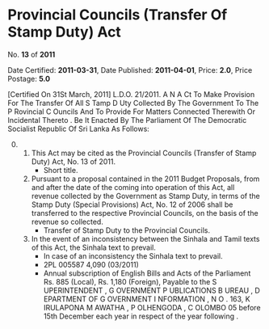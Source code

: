 # Provincial Councils (Transfer Of Stamp Duty) Act

No. **13** of **2011**

Date Certified: **2011-03-31**, Date Published: **2011-04-01**, Price: **2.0**, Price Postage: **5.0**

[Certified On 31St March, 2011]
L.D.O. 21/2011.
A N  A Ct   To   Make   Provision   For   The   Transfer   Of   All  S Tamp  D Uty
Collected   By   The   Government   To   The   P Rovincial   C Ouncils   And
To   Provide   For   Matters   Connected   Therewith   Or   Incidental
Thereto .
Be It  Enacted By The Parliament Of The Democratic Socialist Republic Of Sri Lanka As Follows:

0. 
    1. This Act may be cited as the Provincial Councils (Transfer of Stamp Duty) Act, No. 13 of 2011.
        - Short title.
    2. Pursuant to a proposal contained in the 2011 Budget Proposals, from and after the date of the coming into operation of this Act, all revenue collected by the Government as Stamp Duty, in terms of the Stamp Duty (Special Provisions) Act, No. 12 of 2006 shall be transferred to the respective Provincial Councils, on the basis of the revenue so collected.
        - Transfer of Stamp Duty to the Provincial Councils.
    3. In the event of an inconsistency between the Sinhala and Tamil texts of this Act, the Sinhala text to prevail.
        - In case of an inconsistency the Sinhala text to prevail.
        - 2PL 005587   4,090 (03/2011)
        - Annual subscription of English Bills and Acts of the Parliament Rs. 885 (Local), Rs. 1,180 (Foreign), Payable to the S UPERINTENDENT , G OVERNMENT  P UBLICATIONS  B UREAU , D EPARTMENT   OF G OVERNMENT  I NFORMATION , N O . 163, K IRULAPONA  M AWATHA , P OLHENGODA , C OLOMBO  05 before 15th December each year in respect of the year following .